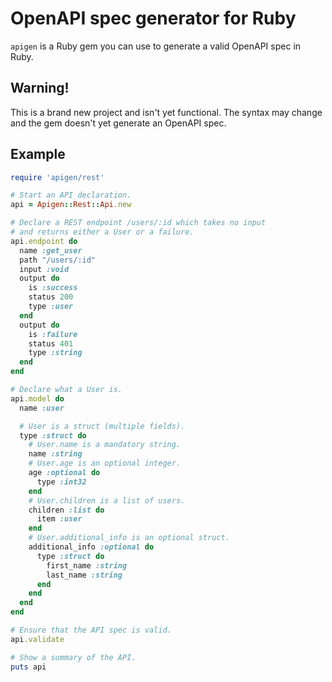 # OpenAPI spec generator for Ruby

`apigen` is a Ruby gem you can use to generate a valid OpenAPI spec in Ruby.

## Warning!
This is a brand new project and isn't yet functional. The syntax may change and
the gem doesn't yet generate an OpenAPI spec.

## Example

```ruby
require 'apigen/rest'

# Start an API declaration.
api = Apigen::Rest::Api.new

# Declare a REST endpoint /users/:id which takes no input
# and returns either a User or a failure.
api.endpoint do
  name :get_user
  path "/users/:id"
  input :void
  output do
    is :success
    status 200
    type :user
  end
  output do
    is :failure
    status 401
    type :string
  end
end

# Declare what a User is.
api.model do
  name :user

  # User is a struct (multiple fields).
  type :struct do
    # User.name is a mandatory string.
    name :string
    # User.age is an optional integer.
    age :optional do
      type :int32
    end
    # User.children is a list of users.
    children :list do
      item :user
    end
    # User.additional_info is an optional struct.
    additional_info :optional do
      type :struct do
        first_name :string
        last_name :string
      end
    end
  end
end

# Ensure that the API spec is valid.
api.validate

# Show a summary of the API.
puts api
```

